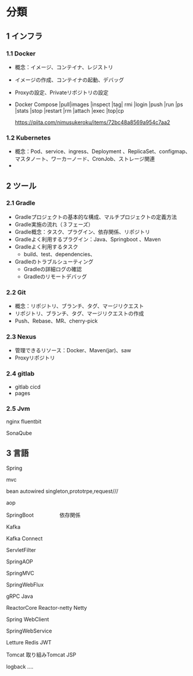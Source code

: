 



# 分類

## 1 インフラ

### 1.1 Docker

- 概念：イメージ、コンテイナ、レジストリ

- イメージの作成、コンテイナの起動、デバッグ

- Proxyの設定、Privateリポジトリの設定

- Docker Compose |pull|images |inspect |tag| rmi |login |push |run |ps |stats |stop |restart |rm |attach |exec |top|cp 

  https://qiita.com/nimusukeroku/items/72bc48a8569a954c7aa2

### 1.2 Kubernetes

- 概念：Pod、service、ingress、Deployment 、ReplicaSet、configmap、マスタノート、ワーカーノード、CronJob、ストレージ関連
- 

## 2 ツール

### 2.1 Gradle

- Gradleプロジェクトの基本的な構成、マルチプロジェクトの定義方法
- Gradle実施の流れ（３フェーズ）
- Gradle概念：タスク、プラグイン、依存関係、リポジトリ
- Gradleよく利用するプラグイン：Java、Springboot 、Maven
- Gradleよく利用するタスク
  - build、test、dependencies、
- Gradleのトラブルシューティング
  - Gradleの詳細ログの確認
  - Gradleのリモートデバッグ

### 2.2 Git

- 概念：リポジトリ、ブランチ、タグ、マージリクエスト
- リポジトリ、ブランチ、タグ、マージリクエストの作成
- Push、Rebase、MR、cherry-pick

### 2.3 Nexus

- 管理できるリソース：Docker、Maven(jar)、saw
- Proxyリポジトリ

### 2.4 gitlab

- gitlab cicd
- pages 





### 2.5 Jvm









nginx   fluentbit  



SonaQube

## 3 言語





Spring

mvc

bean    autowired   singleton,prototrpe,request///

aop





SpringBoot　　　　　依存関係



Kafka      

Kafka Connect            

ServletFilter      

SpringAOP  

SpringMVC    

SpringWebFlux    

gRPC Java      

ReactorCore Reactor-netty  Netty  

Spring WebClient      

SpringWebService      

Letture  Redis      JWT      



Tomcat  取り組みTomcat  JSP           



 logback  ....